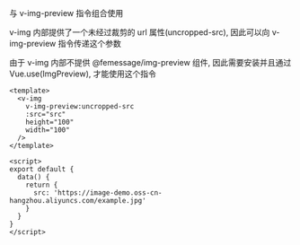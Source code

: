 与 v-img-preview 指令组合使用

v-img 内部提供了一个未经过裁剪的 url 属性(uncropped-src), 因此可以向 v-img-preview 指令传递这个参数

由于 v-img 内部不提供 @femessage/img-preview 组件, 因此需要安装并且通过 Vue.use(ImgPreview), 才能使用这个指令

```vue
<template>
  <v-img
    v-img-preview:uncropped-src
    :src="src"
    height="100"
    width="100"
  />
</template>

<script>
export default {
  data() {
    return {
      src: 'https://image-demo.oss-cn-hangzhou.aliyuncs.com/example.jpg'
    }
  }
}
</script>
```